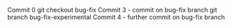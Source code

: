 Commit 0
git checkout bug-fix
Commit 3 - commit on bug-fix branch
git branch bug-fix-experimental
Commit 4 - further commit on bug-fix branch

